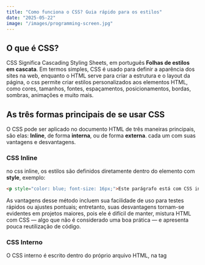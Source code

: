 ```yaml
---
title: "Como funciona o CSS? Guia rápido para os estilos"
date: "2025-05-22"
image: "/images/programming-screen.jpg"
---
```


## O que é CSS?

CSS Significa Cascading Styling Sheets, em português **Folhas de estilos em cascata**. Em termos simples, CSS é usado para definir a aparência dos sites na web, enquanto o HTML serve para criar a estrutura e o layout da página, o css permite criar estilos personalizados aos elementos HTML, como cores, tamanhos, fontes, espaçamentos, posicionamentos, bordas, sombras, animações e muito mais.

## As três formas principais de se usar CSS

O CSS pode ser aplicado no documento HTML de três maneiras principais, são elas: **Inline**, de forma **interna**, ou de forma **externa**. cada um com suas vantagens e desvantagens.

### CSS Inline

no css inline, os estilos são definidos diretamente dentro do elemento com **style**, exemplo:

```html
<p style="color: blue; font-size: 16px;">Este parágrafo está com CSS inline.</p>
```

As vantagens desse método incluem sua facilidade de uso para testes rápidos ou ajustes pontuais; entretanto, suas desvantagens tornam-se evidentes em projetos maiores, pois ele é difícil de manter, mistura HTML com CSS — algo que não é considerado uma boa prática — e apresenta pouca reutilização de código.

### CSS Interno
O CSS interno é escrito dentro do próprio arquivo HTML, na tag <style> que deve ficar no <head> da página. Exemplo:

```html
<!DOCTYPE html>
<html>
  <head>
    <style>
      p {
        color: green;
        font-weight: bold;
      }
    </style>
  </head>
  <body>
    <p>Este parágrafo está com CSS interno.</p>
  </body>
</html>
```

Esse método organiza os estilos em um único lugar dentro do HTML, sendo útil para páginas simples ou exemplos isolados; porém, apresenta desvantagens como a dificuldade de reutilizar o CSS em outras páginas e a possibilidade de deixar o HTML muito carregado.

### CSS Externo ( a melhor prática)
O CSS externo é a forma mais recomendada de usar CSS. Os estilos ficam em um arquivo separado (com extensão .css) e são vinculados ao HTML por meio da tag <link>. Exemplo:

**Arquivo HTML (index.html):**

```html
<!DOCTYPE html>
<html>
  <head>
    <link rel="stylesheet" href="estilos.css">
  </head>
  <body>
    <p>Este parágrafo está com CSS externo.</p>
  </body>
</html>
```

**Arquivo CSS (estilos.css):**

```css
p {
  color: red;
  font-size: 18px;
}
```

Esse método oferece uma separação clara entre estrutura (HTML) e estilo (CSS), facilitando a manutenção e a reutilização dos estilos, sendo ideal para projetos maiores e profissionais; entretanto, exige o carregamento de um arquivo adicional, o que geralmente é irrelevante nos navegadores modernos.


## Como é estilizado os elementos HTML?

Os elementos HTML podem ser estilizados com a linguagem CSS utilizando regras visuais, primeiro é usado um Seletor de elemento, como por exemplo **p** que seleciona todos os elementos de paragrafo, poderia também ser usado uma classe **.paragraph** ou um id, com **#some-especial-text**, depois é escrito as regras de estilos dentro do bloco de regras **{}**. Vamos ver mais em detalhes.

```css
p {
  color: blue;
  font-size: 18px;
}
```

### Explicando:
- p → Seletor: diz qual elemento será estilizado (neste caso, o <p> de parágrafo).
- { ... } → Bloco de regras.
- color: blue; → Propriedade (color) e valor (blue), que define a cor do texto.
- font-size: 18px; → Outra propriedade, que define o tamanho da fonte.

## Sintaxe básica do CSS

A base da linguagem CSS é simples e fácil de entender. Cada regra de estilo é composta por três partes principais:

### Seletor

O seletor indica qual elemento HTML será estilizado. Pode ser uma tag (p, h1, div), uma classe (.minha-classe), um ID (#meu-id) ou outros tipos de seletores mais avançados.

### Propriedade

A propriedade define o aspecto do elemento que será alterado, como a cor do texto, o tamanho da fonte, o espaçamento, entre outros.

###  Valor

O valor é o que será aplicado à propriedade. Ele pode ser uma cor, um número, uma medida, uma palavra-chave etc.
Exemplo de sintaxe CSS:

```css
p {
  color: red;
  font-size: 16px;
}
``` 

### Explicação:

- p é o seletor, ou seja, estamos aplicando os estilos a todos os parágrafos da página.
- color: red; é uma declaração, que diz que a cor do texto deve ser vermelha.
- font-size: 16px; define que o tamanho da fonte deve ser de 16 pixels.

Cada declaração deve terminar com ;, e o conjunto de declarações fica dentro do bloco **{ }**.

## Conclusão

Aprender CSS pode parecer desafiador no começo, especialmente pela quantidade de propriedades e regras que existem. No entanto, com prática constante, o uso do CSS se torna cada vez mais natural e intuitivo.

O melhor caminho para dominar CSS é colocar a mão na massa: crie pequenos projetos, experimente diferentes estilos e explore como cada propriedade afeta a aparência dos seus elementos.

Para continuar evoluindo, recomendo alguns recursos de qualidade e gratuitos onde você pode aprender mais e tirar dúvidas:

- [MDN Web Docs - CSS](https://developer.mozilla.org/pt-BR/docs/Web/CSS): documentação completa e detalhada.
- [freeCodeCamp](https://www.freecodecamp.org/learn/responsive-web-design/#basic-css): cursos práticos e gratuitos.
- [CSS-Tricks](https://css-tricks.com/): artigos, tutoriais e dicas para todos os níveis.

Lembre-se: o segredo é persistir e praticar. Com o tempo, você verá que criar estilos elegantes e funcionais será parte natural do seu desenvolvimento web.